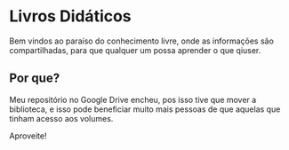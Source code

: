 # Livros Didáticos
Bem vindos ao paraíso do conhecimento livre, onde as informações são compartilhadas, para que qualquer um possa 
aprender o que qiuser.

## Por que?
Meu repositório no Google Drive encheu, pos isso tive que mover a biblioteca, 
e isso pode beneficiar muito mais pessoas de que aquelas que tinham acesso aos volumes.

Aproveite!
